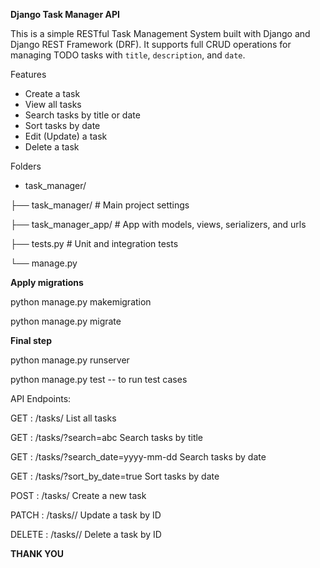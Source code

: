 **Django Task Manager API**

This is a simple RESTful Task Management System built with Django and Django REST Framework (DRF). It supports full CRUD operations for managing TODO tasks with `title`, `description`, and `date`.

Features

-  Create a task  
-  View all tasks  
-  Search tasks by title or date  
-  Sort tasks by date  
-  Edit (Update) a task  
-  Delete a task

Folders

-  task_manager/
  
├── task_manager/ # Main project settings

├── task_manager_app/ # App with models, views, serializers, and urls

├── tests.py # Unit and integration tests

└── manage.py

**Apply migrations**

python manage.py makemigration

python manage.py migrate

**Final step**

python manage.py runserver

python manage.py test  -- to run test cases

API Endpoints:

GET :	/tasks/	List all tasks

GET :	/tasks/?search=abc	Search tasks by title

GET	: /tasks/?search_date=yyyy-mm-dd	Search tasks by date

GET	: /tasks/?sort_by_date=true	Sort tasks by date

POST :	/tasks/	Create a new task

PATCH	: /tasks/<id>/	Update a task by ID

DELETE : /tasks/<id>/	Delete a task by ID

**THANK YOU**
